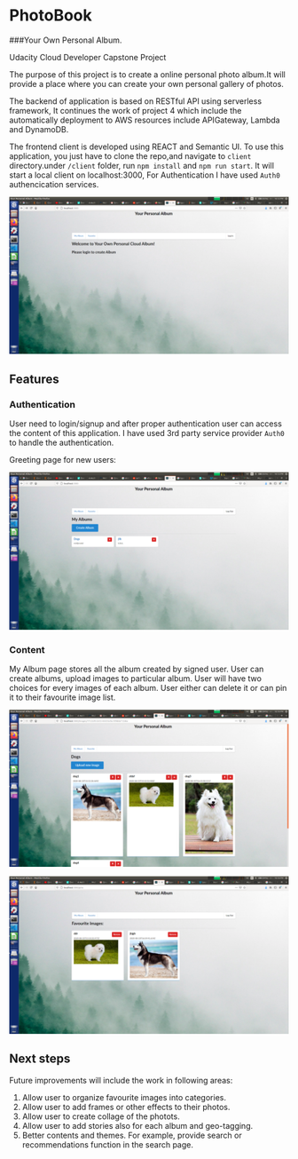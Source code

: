 # PhotoBook 
###Your Own Personal Album.

Udacity Cloud Developer Capstone Project

The purpose of this project is to create a online personal photo album.It will provide a place where you can create your own personal gallery of photos. 

The backend of application is based on  RESTful API  using serverless framework, It continues the work of project 4 which include the automatically deployment to AWS resources include APIGateway, Lambda and DynamoDB.

The frontend client is developed using REACT and Semantic UI. To use this application, you just have to clone the repo,and navigate to `client` directory.under `/client` folder, run `npm install` and `npm run start`. It will start a local client on localhost:3000,
For Authentication I have used `Auth0` authencication services.

![Login/SignUp Page](screenshoots/login.png?raw=true "Image 5")

## Features

### Authentication

User need to login/signup and after proper authentication user can access the content of this application. I have used 3rd party service provider `Auth0` to handle the authentication.

Greeting page for new users:

![DashBoard](screenshoots/dashboard.png?raw=true "Image 1")

### Content

My Album  page stores all the album created by signed user. User can create albums, upload images to particular album. User will have two choices for every images of each album. User either can delete it or can pin it to their favourite image list.

![MyAlbum](screenshoots/album.png?raw=true "Image 2")

![Favourite](screenshoots/favourite.png?raw=true "Image 3")


## Next steps

Future improvements will include the work in following areas: 

1. Allow user to organize favourite images into categories.
2. Allow user to add frames or other effects to their photos.
3. Allow user to create collage of the photots.
4. Allow user to add stories also for each album and geo-tagging.
5. Better contents and themes. For example, provide search or recommendations function in the search page.
